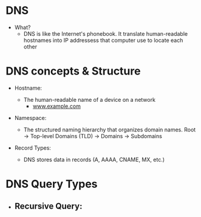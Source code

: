 # DNS
- What?
	- DNS is like the Internet's phonebook. It translate human-readable hostnames into IP addressess that computer use to locate each other

# DNS concepts & Structure
- Hostname:
	- The human-readable name of a device on a network
		- www.example.com
		
- Namespace:
	- The structured naming hierarchy that organizes domain names. Root -> Top-level Domains (TLD) -> Domains -> Subdomains
	
- Record Types:
	- DNS stores data in records (A, AAAA, CNAME, MX, etc.)

# DNS Query Types
- Recursive Query:
	- 